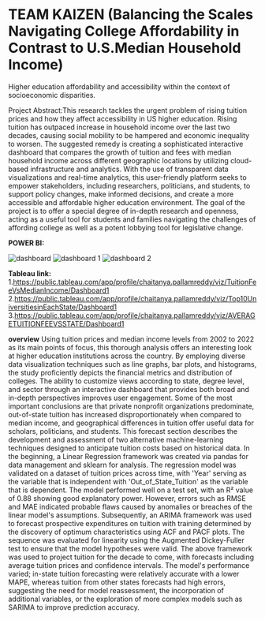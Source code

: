 # TEAM KAIZEN (Balancing the Scales Navigating College Affordability in Contrast to U.S.Median Household Income)
Higher education  affordability and accessibility within the  context of socioeconomic disparities.

Project Abstract:This research tackles the urgent problem of rising tuition prices and how they affect 
accessibility in US higher education. Rising tuition has outpaced increase in household 
income over the last two decades, causing social mobility to be hampered and economic 
inequality to worsen. The suggested remedy is creating a sophisticated interactive 
dashboard that compares the growth of tuition and fees with median household income 
across different geographic locations by utilizing cloud-based infrastructure and analytics. 
With the use of transparent data visualizations and real-time analytics, this user-friendly 
platform seeks to empower stakeholders, including researchers, politicians, and students, 
to support policy changes, make informed decisions, and create a more accessible and 
affordable higher education environment. The goal of the project is to offer a special degree 
of in-depth research and openness, acting as a useful tool for students and families 
navigating the challenges of affording college as well as a potent lobbying tool for 
legislative change.

**POWER BI:**

![dashboard](https://github.com/cpallamr/Balancing-the-Scales-Navigating-College-Affordability-in-Contrast-to-U.S.Median-Household-Income/assets/159217518/4a6a74c9-6ed7-43bb-977b-98c4b8dc6362)
![dashboard 1](https://github.com/cpallamr/Balancing-the-Scales-Navigating-College-Affordability-in-Contrast-to-U.S.Median-Household-Income/assets/159217518/5b6cba8e-5664-4c35-9143-4c961974efcc)
![dashboard 2](https://github.com/cpallamr/Balancing-the-Scales-Navigating-College-Affordability-in-Contrast-to-U.S.Median-Household-Income/assets/159217518/0996b273-a033-4820-b546-d96156f8c84f)



**Tableau link:**
1.https://public.tableau.com/app/profile/chaitanya.pallamreddy/viz/TuitionFeeVsMedianIncome/Dashboard1 
2.https://public.tableau.com/app/profile/chaitanya.pallamreddy/viz/Top10UniversitiesinEachState/Dashboard1
3.https://public.tableau.com/app/profile/chaitanya.pallamreddy/viz/AVERAGETUITIONFEEVSSTATE/Dashboard1

**overview**
Using tuition prices and median income levels from 2002 to 2022 as its main points of focus, this thorough analysis offers an interesting look at higher education institutions across the country. By employing diverse data visualization techniques such as line graphs, bar plots, and histograms, the study proficiently depicts the financial metrics and distribution of colleges. The ability to customize views according to state, degree level, and sector through an interactive dashboard that provides both broad and in-depth perspectives improves user engagement. Some of the most important conclusions are that private nonprofit organizations predominate, out-of-state tuition has increased disproportionately when compared to median income, and geographical differences in tuition offer useful data for scholars, politicians, and students.
This forecast section describes the development and assessment of two alternative machine-learning techniques designed to anticipate tuition costs based on historical data. In the beginning, a Linear Regression framework was created via pandas for data management and sklearn for analysis. The regression model was validated on a dataset of tuition prices across time, with 'Year' serving as the variable that is independent with 'Out_of_State_Tuition' as the variable that is dependent. The model performed well on a test set, with an R² value of 0.88 showing good explanatory power. However, errors such as RMSE and MAE indicated probable flaws caused by anomalies or breaches of the linear model's assumptions.
Subsequently, an ARIMA framework was used to forecast prospective expenditures on tuition with training determined by the discovery of optimum characteristics using ACF and PACF plots. The sequence was evaluated for linearity using the Augmented Dickey-Fuller test to ensure that the model hypotheses were valid. The above framework was used to project tuition for the decade to come, with forecasts including average tuition prices and confidence intervals. The model's performance varied; in-state tuition forecasting were relatively accurate with a lower MAPE, whereas tuition from other states forecasts had high errors, suggesting the need for model reassessment, the incorporation of additional variables, or the exploration of more complex models such as SARIMA to improve prediction accuracy.

